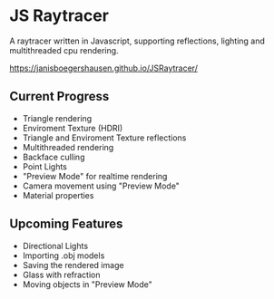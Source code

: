 # JS Raytracer
A raytracer written in Javascript, supporting reflections, lighting and multithreaded cpu rendering.

https://janisboegershausen.github.io/JSRaytracer/

## Current Progress
- Triangle rendering
- Enviroment Texture (HDRI)
- Triangle and Enviroment Texture reflections
- Multithreaded rendering
- Backface culling
- Point Lights
- "Preview Mode" for realtime rendering
- Camera movement using "Preview Mode"
- Material properties

## Upcoming Features
- Directional Lights
- Importing .obj models
- Saving the rendered image
- Glass with refraction
- Moving objects in "Preview Mode"
